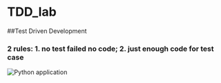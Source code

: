 # TDD_lab
##Test Driven Development
### 2 rules: 1. no test failed no code; 2. just enough code for test case

![Python application](https://github.com/Szkeller/TDD_lab/workflows/Python%20application/badge.svg?branch=master)
